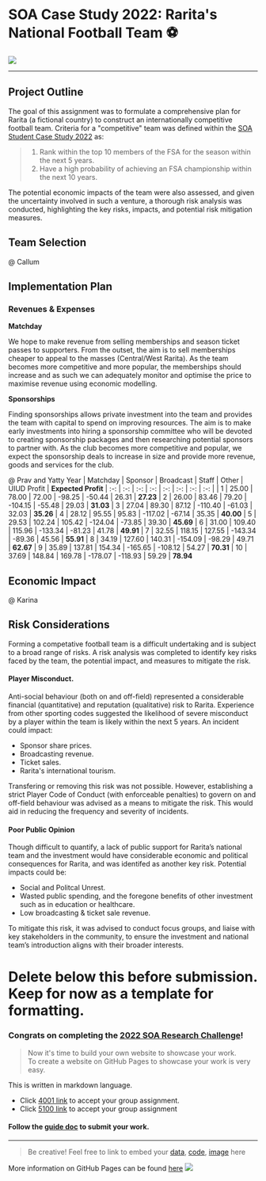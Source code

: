 # SOA Case Study 2022: Rarita's National Football Team ⚽
![](giphyy.gif)

---
## Project Outline

The goal of this assignment was to formulate a comprehensive plan for Rarita (a fictional country) to construct an internationally competitive football team. Criteria for a "competitive" team was defined within the [SOA Student Case Study 2022](https://www.soa.org/globalassets/assets/files/static-pages/research/opportunities/2022-student-research-case-study.pdf) as:
>1. Rank within the top 10 members of the FSA for the season within the next 5 years.
>2. Have a high probability of achieving an FSA championship within the next 10 years.

The potential economic impacts of the team were also assessed, and given the uncertainty involved in such a venture, a thorough risk analysis was conducted, highlighting the key risks, impacts, and potential risk mitigation measures. 

## Team Selection
@ Callum
## Implementation Plan

### Revenues & Expenses
**Matchday**

We hope to make revenue from selling memberships and season ticket passes to supporters. From the outset, the aim is to sell memberships cheaper to appeal to the masses (Central/West Rarita). As the team becomes more competitive and more popular, the memberships should increase and as such we can adequately monitor and optimise the price to maximise revenue using economic modelling. 

**Sponsorships**

Finding sponsorships allows private investment into the team and provides the team with capital to spend on improving resources. The aim is to make early investments into hiring a sponsorship committee who will be devoted to creating sponsorship packages and then researching potential sponsors to partner with. As the club becomes more competitive and popular, we expect the sponsorship deals to increase in size and provide more revenue, goods and services for the club.


@ Prav and Yatty
Year | Matchday | Sponsor | Broadcast | Staff | Other | UIUD Profit | **Expected Profit**
| :-: | :-: | :-: | :-: | :-: | :-: | :-: | :-: |
| 1 | 25.00 | 78.00 | 72.00 | -98.25 | -50.44 | 26.31 | **27.23**
| 2 | 26.00 | 83.46 | 79.20 | -104.15 | -55.48 | 29.03 | **31.03**
| 3 | 27.04 | 89.30 | 87.12 | -110.40 | -61.03 | 32.03 | **35.26**
| 4 | 28.12 | 95.55 | 95.83 | -117.02 | -67.14 | 35.35 | **40.00**
| 5 | 29.53 | 102.24 | 105.42 | -124.04 | -73.85 | 39.30 | **45.69**
| 6 | 31.00 | 109.40 | 115.96 | -133.34 | -81.23 | 41.78 | **49.91**
| 7 | 32.55 | 118.15 | 127.55 | -143.34 | -89.36 | 45.56 | **55.91**
| 8 | 34.19 | 127.60 | 140.31 | -154.09 | -98.29 | 49.71 | **62.67**
| 9 | 35.89 | 137.81 | 154.34 | -165.65 | -108.12 | 54.27 | **70.31**
| 10 | 37.69 | 148.84 | 169.78 | -178.07 | -118.93 | 59.29 | **78.94**


## Economic Impact
@ Karina
## Risk Considerations
Forming a competative football team is a difficult undertaking and is subject to a broad range of risks. A risk analysis was completed to identify key risks faced by the team, the potential impact, and measures to mitigate the risk. 
#### Player Misconduct. 
Anti-social behaviour (both on and off-field) represented a considerable financial (quantitative) and reputation (qualitative) risk to Rarita. Experience from other sporting codes suggested the likelihood of severe misconduct by a player within the team is likely within the next 5 years. An incident could impact:
* Sponsor share prices. 
* Broadcasting revenue.
* Ticket sales. 
* Rarita's international tourism. 

Transfering or removing this risk was not possible. However, establishing a strict Player Code of Conduct (with enforceable penalties) to govern on and off-field behaviour was advised as a means to mitigate the risk. This would aid in reducing the frequency and severity of incidents. 

#### Poor Public Opinion
Though difficult to quantify, a lack of public support for Rarita’s national team and the investment would have considerable economic and political consequences for Rarita, and was identifed as another key risk. 
Potential impacts could be:
* Social and Politcal Unrest.
* Wasted public spending, and the foregone benefits of other investment such as in education or healthcare.
* Low broadcasting & ticket sale revenue. 

To mitigate this risk, it was advised to conduct focus groups, and liaise with key stakeholders in the community, to ensure the investment and national team’s introduction aligns with their broader interests.





# Delete below this before submission. Keep for now as a template for formatting. 

### Congrats on completing the [2022 SOA Research Challenge](https://www.soa.org/research/opportunities/2022-student-research-case-study-challenge/)!

>Now it's time to build your own website to showcase your work.  
>To create a website on GitHub Pages to showcase your work is very easy.

This is written in markdown language. 
>
* Click [4001 link](https://classroom.github.com/a/ggiq0YzO) to accept your group assignment.
* Click [5100 link](https://classroom.github.com/a/uVytCqDv) to accept your group assignment 

#### Follow the [guide doc](Doc1.pdf) to submit your work. 
---
>Be creative! Feel free to link to embed your [data](player_data_salaries_2020.csv), [code](sample-data-clean.ipynb), [image](ACC.png) here

More information on GitHub Pages can be found [here](https://pages.github.com/)
![](Actuarial.gif)
